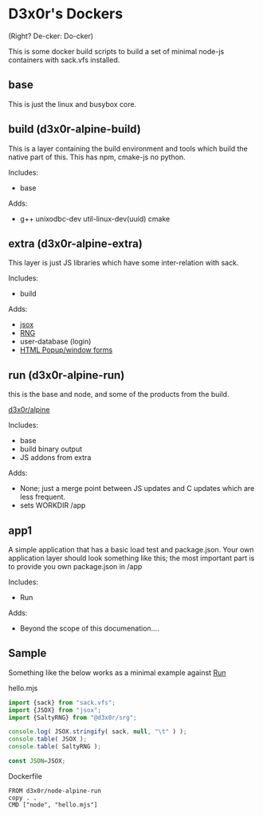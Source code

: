 
# D3x0r's Dockers

(Right? De-cker: Do-cker)

This is some docker build scripts to build a set of minimal node-js containers with sack.vfs installed.

## base 

This is just the linux and busybox core.


## build (d3x0r-alpine-build)

This is a layer containing the build environment and tools which build the native part of this.
This has npm, cmake-js no python.

Includes:
- base

Adds:
- g++ unixodbc-dev util-linux-dev(uuid) cmake


## extra (d3x0r-alpine-extra)

This layer is just JS libraries which have some inter-relation with sack.


Includes:
- build

Adds:
- [jsox](https://github.com/d3x0r/jsox)
- [RNG](https://github.com/d3x0r/salty-random-generator)
- user-database (login)
- [HTML Popup/window forms](https://github.com/d3x0r/popups)


## run (d3x0r-alpine-run)

this is the base and node, and some of the products from the build.

[d3x0r/alpine](https://hub.docker.com/r/d3x0r/node-alpine-run)

Includes:
- base
- build binary output
- JS addons from extra

Adds:
- None; just a merge point between JS updates and C updates which are less frequent.
- sets WORKDIR /app

## app1

A simple application that has a basic load test and package.json.  Your own application layer should look something like this; the most important part is to provide
you own package.json in /app

Includes:
- Run

Adds:
- Beyond the scope of this documenation....



## Sample

Something like the below works as a minimal example against [Run](#run)

hello.mjs

``` js
import {sack} from "sack.vfs";
import {JSOX} from "jsox";
import {SaltyRNG} from "@d3x0r/srg";

console.log( JSOX.stringify( sack, null, "\t" ) );
console.table( JSOX );
console.table( SaltyRNG );

const JSON=JSOX;


```

Dockerfile

``` docker
FROM d3x0r/node-alpine-run
copy . .
CMD ["node", "hello.mjs"]
```